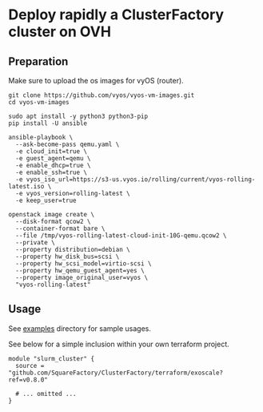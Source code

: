 # Deploy rapidly a ClusterFactory cluster on OVH

## Preparation

Make sure to upload the os images for vyOS (router).

```shell
git clone https://github.com/vyos/vyos-vm-images.git
cd vyos-vm-images

sudo apt install -y python3 python3-pip
pip install -U ansible

ansible-playbook \
  --ask-become-pass qemu.yaml \
  -e cloud_init=true \
  -e guest_agent=qemu \
  -e enable_dhcp=true \
  -e enable_ssh=true \
  -e vyos_iso_url=https://s3-us.vyos.io/rolling/current/vyos-rolling-latest.iso \
  -e vyos_version=rolling-latest \
  -e keep_user=true

openstack image create \
  --disk-format qcow2 \
  --container-format bare \
  --file /tmp/vyos-rolling-latest-cloud-init-10G-qemu.qcow2 \
  --private \
  --property distribution=debian \
  --property hw_disk_bus=scsi \
  --property hw_scsi_model=virtio-scsi \
  --property hw_qemu_guest_agent=yes \
  --property image_original_user=vyos \
  "vyos-rolling-latest"
```

## Usage

See [examples](./examples/) directory for sample usages.

See below for a simple inclusion within your own terraform project.

```hcl
module "slurm_cluster" {
  source = "github.com/SquareFactory/ClusterFactory/terraform/exoscale?ref=v0.8.0"

  # ... omitted ...
}
```
